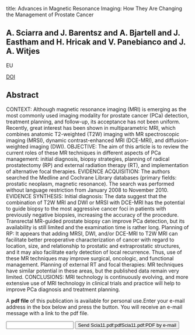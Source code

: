 title: Advances in Magnetic Resonance Imaging: How They Are Changing the Management of Prostate Cancer

## A. Sciarra and J. Barentsz and A. Bjartell and J. Eastham and H. Hricak and V. Panebianco and J. A. Witjes
EU

<a href="https://doi.org/10.1016/j.eururo.2011.02.034">DOI</a>

## Abstract
CONTEXT: Although magnetic resonance imaging (MRI) is emerging as the most commonly used imaging modality for prostate cancer (PCa) detection, treatment planning, and follow-up, its acceptance has not been uniform. Recently, great interest has been shown in multiparametric MRI, which combines anatomic T2-weighted (T2W) imaging with MR spectroscopic imaging (MRSI), dynamic contrast-enhanced MRI (DCE-MRI), and diffusion-weighted imaging (DWI). OBJECTIVE: The aim of this article is to review the current roles of these MR techniques in different aspects of PCa management: initial diagnosis, biopsy strategies, planning of radical prostatectomy (RP) and external radiation therapy (RT), and implementation of alternative focal therapies. EVIDENCE ACQUISITION: The authors searched the Medline and Cochrane Library databases (primary fields: prostatic neoplasm, magnetic resonance). The search was performed without language restriction from January 2008 to November 2010. EVIDENCE SYNTHESIS: Initial diagnosis: The data suggest that the combination of T2W MRI and DWI or MRSI with DCE-MRI has the potential to guide biopsy to the most aggressive cancer foci in patients with previously negative biopsies, increasing the accuracy of the procedure. Transrectal MR-guided prostate biopsy can improve PCa detection, but its availability is still limited and the examination time is rather long. Planning of RP: It appears that adding MRSI, DWI, and/or DCE-MRI to T2W MRI can facilitate better preoperative characterization of cancer with regard to location, size, and relationship to prostatic and extraprostatic structures, and it may also facilitate early detection of local recurrence. Thus, use of these MR techniques may improve surgical, oncologic, and functional management. Planning of external RT and focal therapies: MR techniques have similar potential in these areas, but the published data remain very limited. CONCLUSIONS: MRI technology is continuously evolving, and more extensive use of MRI technology in clinical trials and practice will help to improve PCa diagnosis and treatment planning.

A <b>pdf file</b> of this publication is available for personal use.Enter your e-mail address in the box below and press the button. You will receive an e-mail message with a link to the pdf file.
<form action="sender.php">  <input type="text" name="email">  <input type="submit" value="Send Scia11.pdf:pdfScia11.pdf:PDF by e-mail"></form>